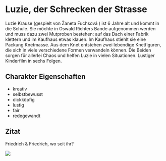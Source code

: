 # Luzie, der Schrecken der Strasse

Luzie Krause (gespielt von Žaneta Fuchsová ) ist 6 Jahre alt und kommt in die Schule. Sie möchte in Oswald Richters Bande aufgenommen werden und muss dazu zwei Mutproben bestehen: auf das Dach einer Fabrik klettern und im Kaufhaus etwas klauen. Im Kaufhaus stiehlt sie eine Packung Knetmasse. Aus dem Knet entstehen zwei lebendige Knetfiguren, die sich in viele verschiedene Formen verwandeln können. Die Beiden sorgen für allerlei Chaos und helfen Luzie in vielen Situationen. Lustiger Kinderfilm in sechs Folgen.

## Charakter Eigenschaften
* kreativ
* selbstbewusst
* dickköpfig
* lustig
* fair
* redegewandt

## Zitat
Friedrich & Friedrich, wo seit ihr?

<img src="https://bilder.fernsehserien.de/gfx/bv/luzie-der-schrecken-der-strasse-w-1455.jpg.webp"/>
 
